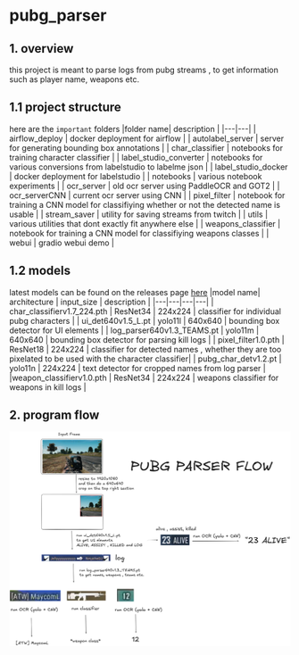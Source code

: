 # pubg_parser

## 1. overview 
this project is meant to parse logs from pubg streams , to get information such as  player name, weapons etc.

## 1.1 project structure
here are the `important` folders
|folder name| description |
|---|---|
| airflow_deploy | docker deployment for airflow |
| autolabel_server | server for generating bounding box annotations |
| char_classifier | notebooks for training character classifier |
| label_studio_converter | notebooks for various conversions from labelstudio to labelme json | 
| label_studio_docker | docker deployment for labelstudio | 
| notebooks | various notebook experiments | 
| ocr_server | old ocr server using PaddleOCR and GOT2 | 
| ocr_serverCNN | current ocr server using CNN |
| pixel_filter | notebook for training a CNN model for classifiying whether or not the detected name is usable |
| stream_saver | utility for saving streams from twitch |
| utils | various utilities that dont exactly fit anywhere else |
| weapons_classifier |  notebook for training a CNN model for classifiying weapons classes |
| webui | gradio webui demo |

## 1.2 models 
latest models can be found on the releases page [here](https://github.com/vidparser77/pubg_parser/releases/tag/v1-pre)
|model name| architecture | input_size | description | 
|---|---|---|---|
| char_classifierv1.7_224.pth | ResNet34 | 224x224 |  classifier for individual pubg characters |
| ui_det640v1.5_L.pt | yolo11l | 640x640 | bounding box detector for UI elements |
| log_parser640v1.3_TEAMS.pt | yolo11m | 640x640 | bounding box detector for parsing kill logs |
| pixel_filter1.0.pth | ResNet18 | 224x224 | classifier for detected names , whether they are too pixelated to be used with the character classifier|
| pubg_char_detv1.2.pt | yolo11n | 224x224 | text detector for cropped names from log parser |
|weapon_classifierv1.0.pth | ResNet34 | 224x224 | weapons classifier for weapons in kill logs |

## 2. program flow
![](pubg_parser_diagram.png)

